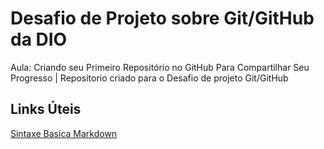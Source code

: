 # Desafio de Projeto sobre Git/GitHub da DIO
Aula: Criando seu Primeiro Repositório no GitHub Para Compartilhar Seu Progresso | 
Repositorio criado para o Desafio de projeto Git/GitHub

## Links Úteis 
[Sintaxe Basica Markdown](https://www.markdown.org/basic-syntax/)
